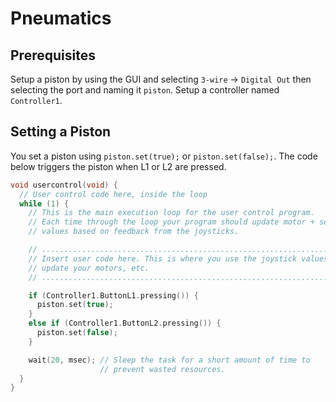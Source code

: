 # Pneumatics 

## Prerequisites
Setup a piston by using the GUI and selecting `3-wire` -> `Digital Out` then selecting the port and naming it `piston`.  Setup a controller named `Controller1`. 

## Setting a Piston
You set a piston using `piston.set(true);` or `piston.set(false);`.  The code below triggers the piston when L1 or L2 are pressed.  
```cpp
void usercontrol(void) {
  // User control code here, inside the loop
  while (1) {
    // This is the main execution loop for the user control program.
    // Each time through the loop your program should update motor + servo
    // values based on feedback from the joysticks.

    // ........................................................................
    // Insert user code here. This is where you use the joystick values to
    // update your motors, etc.
    // ........................................................................

    if (Controller1.ButtonL1.pressing()) {
      piston.set(true);
    }
    else if (Controller1.ButtonL2.pressing()) {
      piston.set(false);
    }

    wait(20, msec); // Sleep the task for a short amount of time to
                    // prevent wasted resources.
  }
}
```